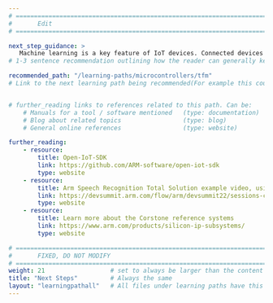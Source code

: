 ```yaml
---
# ================================================================================
#       Edit
# ================================================================================

next_step_guidance: >
   Machine learning is a key feature of IoT devices. Connected devices must also be secure. Trusted Firmware-M is also integrated into the Open-IoT-SDK. Learn about this here.
# 1-3 sentence recommendation outlining how the reader can generally keep learning about these topics, and a specific explanation of why the next step is being recommended.

recommended_path: "/learning-paths/microcontrollers/tfm"
# Link to the next learning path being recommended(For example this could be /learning-paths/servers-and-cloud-computing/mongodb).


# further_reading links to references related to this path. Can be:
    # Manuals for a tool / software mentioned   (type: documentation)
    # Blog about related topics                 (type: blog)
    # General online references                 (type: website)

further_reading:
    - resource:
        title: Open-IoT-SDK
        link: https://github.com/ARM-software/open-iot-sdk
        type: website
    - resource:
        title: Arm Speech Recognition Total Solution example video, using the Arm Open IoT SDK, Corstone-310 and AVH
        link: https://devsummit.arm.com/flow/arm/devsummit22/sessions-catalog/page/sessions/session/16600464346670018mPQ
        type: website
    - resource:
        title: Learn more about the Corstone reference systems
        link: https://www.arm.com/products/silicon-ip-subsystems/
        type: website

# ================================================================================
#       FIXED, DO NOT MODIFY
# ================================================================================
weight: 21                  # set to always be larger than the content in this path, and one more than 'review'
title: "Next Steps"         # Always the same
layout: "learningpathall"   # All files under learning paths have this same wrapper
---
```

